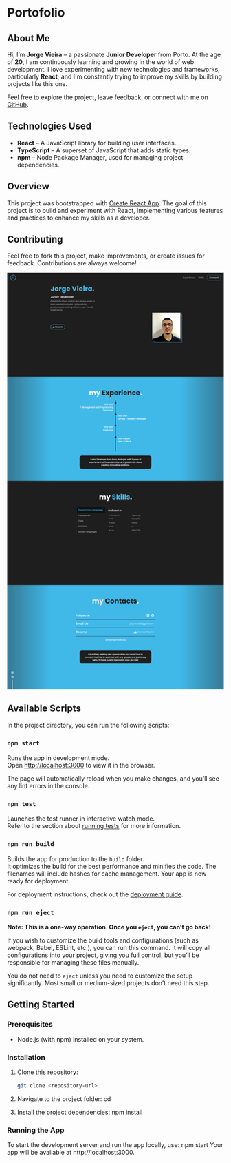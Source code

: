 # Portofolio

## About Me

Hi, I’m **Jorge Vieira** – a passionate **Junior Developer** from Porto. At the age of **20**, I am continuously learning and growing in the world of web development. I love experimenting with new technologies and frameworks, particularly **React**, and I'm constantly trying to improve my skills by building projects like this one.

Feel free to explore the project, leave feedback, or connect with me on [GitHub](https://github.com/JorgeFMVieira).

## Technologies Used

- **React** – A JavaScript library for building user interfaces.
- **TypeScript** – A superset of JavaScript that adds static types.
- **npm** – Node Package Manager, used for managing project dependencies.

## Overview

This project was bootstrapped with [Create React App](https://github.com/facebook/create-react-app). The goal of this project is to build and experiment with React, implementing various features and practices to enhance my skills as a developer.

## Contributing

Feel free to fork this project, make improvements, or create issues for feedback. Contributions are always welcome!

![Description of image](./website.png)

## Available Scripts

In the project directory, you can run the following scripts:

### `npm start`

Runs the app in development mode.\
Open [http://localhost:3000](http://localhost:3000) to view it in the browser.

The page will automatically reload when you make changes, and you’ll see any lint errors in the console.

### `npm test`

Launches the test runner in interactive watch mode.\
Refer to the section about [running tests](https://facebook.github.io/create-react-app/docs/running-tests) for more information.

### `npm run build`

Builds the app for production to the `build` folder.\
It optimizes the build for the best performance and minifies the code. The filenames will include hashes for cache management. Your app is now ready for deployment.

For deployment instructions, check out the [deployment guide](https://facebook.github.io/create-react-app/docs/deployment).

### `npm run eject`

**Note: This is a one-way operation. Once you `eject`, you can’t go back!**

If you wish to customize the build tools and configurations (such as webpack, Babel, ESLint, etc.), you can run this command. It will copy all configurations into your project, giving you full control, but you’ll be responsible for managing these files manually.

You do not need to `eject` unless you need to customize the setup significantly. Most small or medium-sized projects don’t need this step.

## Getting Started

### Prerequisites

- Node.js (with npm) installed on your system.

### Installation

1. Clone this repository:
   ```bash
   git clone <repository-url>

2. Navigate to the project folder:
    cd <project-folder>

3. Install the project dependencies:
    npm install

### Running the App

To start the development server and run the app locally, use:
    npm start
    Your app will be available at http://localhost:3000.
